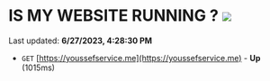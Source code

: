 # IS MY WEBSITE RUNNING ? [![](https://img.shields.io/static/v1?label=Sponsor&message=%E2%9D%A4&logo=GitHub&color=%23fe8e86)](https://github.com/sponsors/<username>)

Last updated: **6/27/2023, 4:28:30 PM**

- `GET` [https://youssefservice.me](https://youssefservice.me) - **Up** (1015ms)
